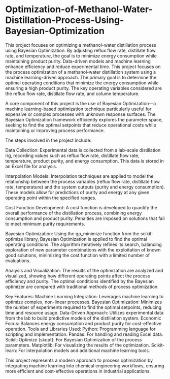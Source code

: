 # Optimization-of-Methanol-Water-Distillation-Process-Using-Bayesian-Optimization
This project focuses on optimizing a methanol-water distillation process using Bayesian Optimization. By adjusting reflux flow rate, distillate flow rate, and temperature, the goal is to minimize energy consumption while maintaining product purity. Data-driven models and machine learning enhance efficiency and reduce experimental time.
This project focuses on the process optimization of a methanol-water distillation system using a machine learning-driven approach. The primary goal is to determine the optimal operating conditions that minimize the energy consumption while ensuring a high product purity. The key operating variables considered are the reflux flow rate, distillate flow rate, and column temperature.

A core component of this project is the use of Bayesian Optimization—a machine learning-based optimization technique particularly useful for expensive or complex processes with unknown response surfaces. The Bayesian Optimization framework efficiently explores the parameter space, seeking to find the optimal setpoints that reduce operational costs while maintaining or improving process performance.

The steps involved in the project include:

Data Collection: Experimental data is collected from a lab-scale distillation rig, recording values such as reflux flow rate, distillate flow rate, temperature, product purity, and energy consumption. This data is stored in an Excel file for analysis.

Interpolation Models: Interpolation techniques are applied to model the relationship between the process variables (reflux flow rate, distillate flow rate, temperature) and the system outputs (purity and energy consumption). These models allow for predictions of purity and energy at any given operating point within the specified ranges.

Cost Function Development: A cost function is developed to quantify the overall performance of the distillation process, combining energy consumption and product purity. Penalties are imposed on solutions that fail to meet minimum purity requirements.

Bayesian Optimization: Using the gp_minimize function from the scikit-optimize library, Bayesian Optimization is applied to find the optimal operating conditions. The algorithm iteratively refines its search, balancing exploration of new parameter combinations with the exploitation of known good solutions, minimizing the cost function with a limited number of evaluations.

Analysis and Visualization: The results of the optimization are analyzed and visualized, showing how different operating points affect the process efficiency and purity. The optimal conditions identified by the Bayesian optimizer are compared with traditional methods of process optimization.

Key Features:
Machine Learning Integration: Leverages machine learning to optimize complex, non-linear processes.
Bayesian Optimization: Minimizes the number of experiments required to find the optimal setpoints, reducing time and resource usage.
Data-Driven Approach: Utilizes experimental data from the lab to build predictive models of the distillation system.
Economic Focus: Balances energy consumption and product purity for cost-effective operation.
Tools and Libraries Used:
Python: Programming language for scripting and implementation.
Pandas: For handling and reading Excel data.
Scikit-Optimize (skopt): For Bayesian Optimization of the process parameters.
Matplotlib: For visualizing the results of the optimization.
Scikit-learn: For interpolation models and additional machine learning tools.

This project represents a modern approach to process optimization by integrating machine learning into chemical engineering workflows, ensuring more efficient and cost-effective operations in industrial applications.

